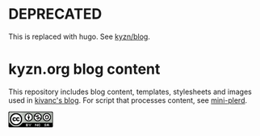 # DEPRECATED

This is replaced with hugo. See [kyzn/blog](https://github.com/kyzn/blog).

# kyzn.org blog content

This repository includes blog content, templates, stylesheets and images used in [kivanc's blog](https://kyzn.org/). For script that processes content, see [mini-plerd](https://github.com/kyzn/mini-plerd).

![Creative Commons Attribution-NonCommercial-ShareAlike 4.0 International License](/extras/images/by-nc-sa.png)
